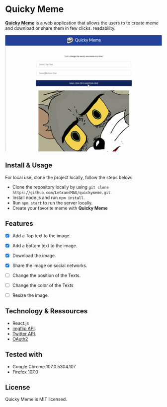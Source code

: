 # Quicky Meme

**[Quicky Meme](https://magmukendi.me/quickymeme/)** is a web application that allows the users to to create meme and download or share them in few clicks. readability.


![image](https://github.com/243Studio/gif/raw/main/meme.gif)


## Install & Usage

For local use, clone the project locally, follow the steps below:

- Clone the repository locally by using `git clone https://github.com/LeGrandMAG/quickymeme.git`.
- Install node.js and run `npm install`.
- Run `npm start` to run the server locally.
- Create your favorite meme with **Quicky Meme**

## Features

- [X] Add a Top text to the image.
- [X] Add a bottom text to the image.
- [X] Download the image.
- [X] Share the image on social networks.
- [ ] Change the position of the Texts.
- [ ] Change the color of the Texts
- [ ] Resize the image.


## Technology & Ressources

- React.js
- [imgflip API](https://imgflip.com/api).
- [Twitter API](https://developer.twitter.com/).
- [OAuth2](https://oauth.net/2/)


## Tested with
- Google Chrome 107.0.5304.107
- Firefox 107.0

## License
Quicky Meme is MIT licensed.



